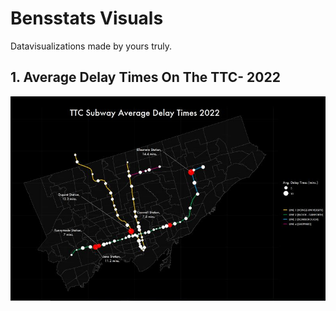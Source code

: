 # Bensstats Visuals

Datavisualizations made by yours truly. 

## 1. Average Delay Times On The TTC- 2022


![](https://github.com/benyamindsmith/bensstatsVisuals/blob/main/images/image_2022-09-04_154752287.png)
